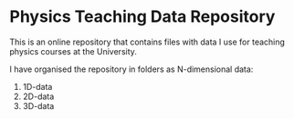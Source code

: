 # Physics Teaching Data Repository

This is an online repository that contains files with data I use for teaching physics courses at the University.

I have organised the repository in folders as N-dimensional data:

1. 1D-data
2. 2D-data
3. 3D-data
